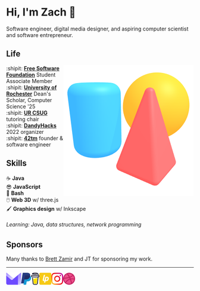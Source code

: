 Hi, I'm Zach :wave:
===================

Software engineer, digital media designer, and aspiring computer scientist and
software entrepreneur.

Life
----

<img align="right" src="img/scene.png">

:shipit: [**Free Software Foundation**][fsf] Student Associate Member  
:shipit: [**University of Rochester**][ur] Dean's Scholar, Computer Science '25  
:shipit: [**UR CSUG**][csug] tutoring chair  
:shipit: [**DandyHacks**][dandyhacks] 2022 organizer  
:shipit: [**42tm**][42tm] founder & software engineer

[fsf]:  https://fsf.org
[ur]: https://rochester.edu
[csug]: https://ur-csug.org
[dandyhacks]: https://dandyhacks.net
[42tm]: https://github.com/42tm

Skills
------

:coffee:         **Java**  
:sunglasses:     **JavaScript**  
:ox:             **Bash**  
:computer_mouse: **Web 3D** w/ three.js  
:paintbrush:     **Graphics design** w/ Inkscape

###### Learning: Java, data structures, network programming

Sponsors
--------

[brettz9]: http://brett-zamir.me

Many thanks to [Brett Zamir][brettz9] and JT for sponsoring my work.

- - -

<!--<a href="https://novakcgx.me">
    <img height="32" align="left" alt="Website" src="img/icons/personal.png" />
</a>-->

<a href="mailto:cszach@proton.me">
    <img height="32" align="left" alt="Mail" src="img/icons/protonmail.png" />
</a>

<a href="https://paypal.me/dnguy38">
    <img height="32" align="left" alt="Buy Me a Coffee" src="img/icons/paypal.png" />
</a>

<a href="https://www.buymeacoffee.com/cszach">
    <img height="32" align="left" alt="Buy Me a Coffee" src="img/icons/buymeacoffee.png" />
</a>

<a href="https://liberapay.com/cszach">
    <img height="32" align="left" alt="Liberapay" src="img/icons/liberapay.png" />
</a>

<a href="https://www.instagram.com/thechonkypenguin">
    <img height="32" align="left" alt="Instagram" src="img/icons/instagram.png" />
</a>

<a href="https://dribbble.com/cszach">
    <img height="32" align="left" alt="Dribbble" src="img/icons/dribbble.png" />
</a>
